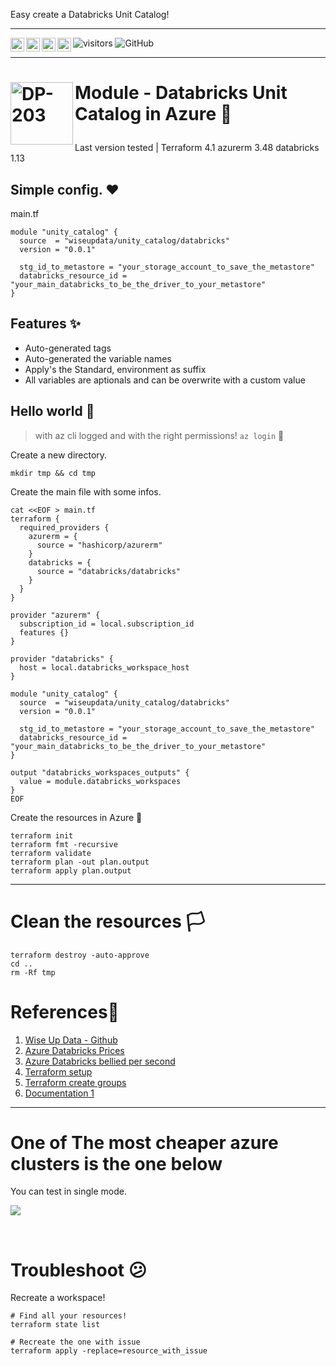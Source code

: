 Easy create a Databricks Unit Catalog!

---

<a href="https://github.com/wiseupdata/terraform-databricks-unity_catalog">
<img align="left" alt="Wise Up Data's Instagram" width="22px" src="https://raw.githubusercontent.com/wiseupdata/terraform-databricks-unity_catalog/main/assets/instagram.png" />   
</a> 
<a href="https://github.com/wiseupdata/terraform-databricks-unity_catalog">
  <img align="left" alt="wise Up Data's Discord" width="22px" src="https://raw.githubusercontent.com/wiseupdata/terraform-databricks-unity_catalog/main/assets/discord.svg" />
</a>
<a href="https://github.com/wiseupdata/terraform-databricks-unity_catalog">
  <img align="left" alt="wise Up Data | Twitter" width="22px" src="https://raw.githubusercontent.com/wiseupdata/terraform-databricks-unity_catalog/main/assets/twitter.svg" />
</a>
<a href="https://github.com/wiseupdata/terraform-databricks-unity_catalog">
  <img align="left" alt="wise Up Data's LinkedIN" width="22px" src="https://raw.githubusercontent.com/wiseupdata/terraform-databricks-unity_catalog/ffaf28ec794c1704499e0b1af48cd62771a544da/assets/linkedin.svg" />
</a>

![visitors](https://visitor-badge.glitch.me/badge?page_id=wiseupdata.terraform-databricks-unity_catalog&left_color=green&right_color=black)
![GitHub](https://img.shields.io/github/license/wiseupdata/terraform-databricks-unity_catalog)

---

<h1>
<img align="left" alt="DP-203" src="https://raw.githubusercontent.com/wiseupdata/terraform-databricks-unity_catalog/main/assets/terraform.png" width="100" />

Module - Databricks Unit Catalog in Azure 🚀️

</h1>
Last version tested | Terraform 4.1 azurerm 3.48 databricks 1.13

## Simple config. ❤️

main.tf

```
module "unity_catalog" {
  source  = "wiseupdata/unity_catalog/databricks"
  version = "0.0.1"

  stg_id_to_metastore = "your_storage_account_to_save_the_metastore"
  databricks_resource_id = "your_main_databricks_to_be_the_driver_to_your_metastore"
}
```

## Features ✨️

- Auto-generated tags
- Auto-generated the variable names
- Apply's the Standard, environment as suffix
- All variables are aptionals and can be overwrite with a custom value


## Hello world 🎉

> with az cli logged and with the right permissions! `az login` 👀️

Create a new directory.

```
mkdir tmp && cd tmp 
```

Create the main file with some infos.

```
cat <<EOF > main.tf
terraform {
  required_providers {
    azurerm = {
      source = "hashicorp/azurerm"
    }
    databricks = {
      source = "databricks/databricks"
    }
  }
}

provider "azurerm" {
  subscription_id = local.subscription_id
  features {}
}

provider "databricks" {
  host = local.databricks_workspace_host
}

module "unity_catalog" {
  source  = "wiseupdata/unity_catalog/databricks"
  version = "0.0.1"

  stg_id_to_metastore = "your_storage_account_to_save_the_metastore"
  databricks_resource_id = "your_main_databricks_to_be_the_driver_to_your_metastore"
}

output "databricks_workspaces_outputs" {
  value = module.databricks_workspaces
}
EOF
```

Create the resources in Azure 🤜

```
terraform init
terraform fmt -recursive
terraform validate
terraform plan -out plan.output
terraform apply plan.output
```

---

# Clean the resources 🏳

```
terraform destroy -auto-approve
cd ..
rm -Rf tmp
```


# References🤘

1. [Wise Up Data - Github](https://github.com/wiseupdata)
1. [Azure Databricks Prices](https://azure.microsoft.com/en-us/pricing/details/databricks/)
1. [Azure Databricks bellied per second](https://azure.microsoft.com/en-us/products/databricks/#heading-oc808f)
1. [Terraform setup](https://registry.terraform.io/providers/databricks/databricks/latest/docs/guides/unity-catalog-azure#provider-initialization)
1. [Terraform create groups](https://registry.terraform.io/providers/databricks/databricks/latest/docs/resources/mws_permission_assignment)
1. [Documentation 1](https://learn.microsoft.com/en-us/azure/databricks/data-governance/unity-catalog/automate)

---


# One of The most cheaper azure clusters is the one below

You can test in single mode.

![](https://raw.githubusercontent.com/wiseupdata/terraform-databricks-unity_catalog/main/assets/20230323_202510_image.png)

<br>

# Troubleshoot 😕

Recreate a workspace!

```
# Find all your resources!
terraform state list 

# Recreate the one with issue
terraform apply -replace=resource_with_issue
```
